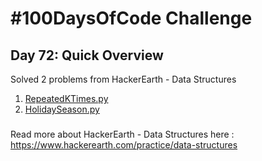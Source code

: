 # #100DaysOfCode Challenge
## Day 72: Quick Overview
Solved 2 problems from HackerEarth - Data Structures
1. [RepeatedKTimes.py](https://github.com/sandeep-krishna/100DaysOfCode/blob/master/Day%2072/RepeatedKTimes.py)
2. [HolidaySeason.py](https://github.com/sandeep-krishna/100DaysOfCode/blob/master/Day%2072/HolidaySeason.py)
### 
Read more about HackerEarth - Data Structures here : https://www.hackerearth.com/practice/data-structures